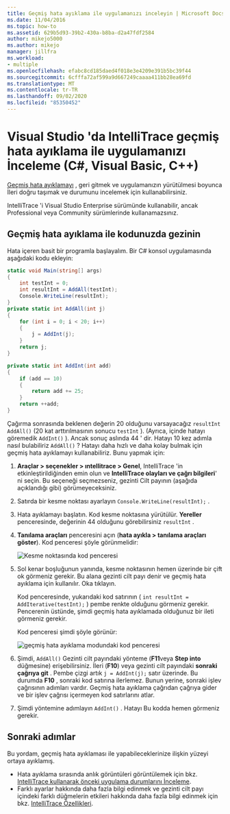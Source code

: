 ```yaml
---
title: Geçmiş hata ayıklama ile uygulamanızı inceleyin | Microsoft Docs
ms.date: 11/04/2016
ms.topic: how-to
ms.assetid: 629b5d93-39b2-430a-b8ba-d2a47fdf2584
author: mikejo5000
ms.author: mikejo
manager: jillfra
ms.workload:
- multiple
ms.openlocfilehash: efabc8cd185daed4f018e3e4209e391b5bc39f44
ms.sourcegitcommit: 6cfffa72af599a9d667249caaaa411bb28ea69fd
ms.translationtype: MT
ms.contentlocale: tr-TR
ms.lasthandoff: 09/02/2020
ms.locfileid: "85350452"
---
```

# <a name="inspect-your-app-with-intellitrace-historical-debugging-in-visual-studio-c-visual-basic-c"></a>Visual Studio 'da IntelliTrace geçmiş hata ayıklama ile uygulamanızı İnceleme (C#, Visual Basic, C++)

[Geçmiş hata ayıklamayı](../debugger/historical-debugging.md) , geri gitmek ve uygulamanızın yürütülmesi boyunca İleri doğru taşımak ve durumunu incelemek için kullanabilirsiniz.

IntelliTrace 'i Visual Studio Enterprise sürümünde kullanabilir, ancak Professional veya Community sürümlerinde kullanamazsınız.

## <a name="navigate-your-code-with-historical-debugging"></a>Geçmiş hata ayıklama ile kodunuzda gezinin

Hata içeren basit bir programla başlayalım. Bir C# konsol uygulamasında aşağıdaki kodu ekleyin:

```csharp
static void Main(string[] args)
{
    int testInt = 0;
    int resultInt = AddAll(testInt);
    Console.WriteLine(resultInt);
}
private static int AddAll(int j)
{
    for (int i = 0; i < 20; i++)
    {
        j = AddInt(j);
    }
    return j;
}

private static int AddInt(int add)
{
    if (add == 10)
    {
        return add += 25;
    }
    return ++add;
}
```

Çağırma sonrasında beklenen değerin 20 olduğunu varsayacağız `resultInt` `AddAll()` (20 kat arttırılmasının sonucu `testInt` ). (Ayrıca, içinde hatayı göremedik `AddInt()` ). Ancak sonuç aslında 44 ' dir. Hatayı 10 kez adımla nasıl bulabiliriz `AddAll()` ? Hatayı daha hızlı ve daha kolay bulmak için geçmiş hata ayıklamayı kullanabiliriz. Bunu yapmak için:

1. **Araçlar > seçenekler > ıntellitrace > Genel**, IntelliTrace 'in etkinleştirildiğinden emin olun ve **IntelliTrace olayları ve çağrı bilgileri**' ni seçin. Bu seçeneği seçmezseniz, gezinti Cilt payının (aşağıda açıklandığı gibi) görümeyeceksiniz.

2. Satırda bir kesme noktası ayarlayın `Console.WriteLine(resultInt);` .

3. Hata ayıklamayı başlatın. Kod kesme noktasına yürütülür. **Yereller** penceresinde, değerinin 44 olduğunu görebilirsiniz `resultInt` .

4. **Tanılama araçları** penceresini açın (**hata ayıkla > tanılama araçları göster**). Kod penceresi şöyle görünmelidir:

    ![Kesme noktasında kod penceresi](../debugger/media/historicaldebuggingbreakpoint.png "HistoricalDebuggingBreakpoint")

5. Sol kenar boşluğunun yanında, kesme noktasının hemen üzerinde bir çift ok görmeniz gerekir. Bu alana gezinti cilt payı denir ve geçmiş hata ayıklama için kullanılır. Oka tıklayın.

    Kod penceresinde, yukarıdaki kod satırının ( `int resultInt = AddIterative(testInt);` ) pembe renkte olduğunu görmeniz gerekir. Pencerenin üstünde, şimdi geçmiş hata ayıklamada olduğunuz bir ileti görmeniz gerekir.

    Kod penceresi şimdi şöyle görünür:

    ![geçmiş hata ayıklama modundaki kod penceresi](../debugger/media/historicaldebuggingback.png "HistoricalDebuggingBack")

6. Şimdi, `AddAll()` Gezinti cilt payındaki yönteme (**F11**veya **Step into** düğmesine) erişebilirsiniz. İleri (**F10**) veya gezinti cilt payındaki **sonraki çağrıya git** . Pembe çizgi artık `j = AddInt(j);` satır üzerinde. Bu durumda **F10** , sonraki kod satırına ilerlemez. Bunun yerine, sonraki işlev çağrısının adımları vardır. Geçmiş hata ayıklama çağrıdan çağrıya gider ve bir işlev çağrısı içermeyen kod satırlarını atlar.

7. Şimdi yöntemine adımlayın `AddInt()` . Hatayı Bu kodda hemen görmeniz gerekir.

## <a name="next-steps"></a>Sonraki adımlar

Bu yordam, geçmiş hata ayıklaması ile yapabileceklerinize ilişkin yüzeyi ortaya ayıklamış.

- Hata ayıklama sırasında anlık görüntüleri görüntülemek için bkz. [IntelliTrace kullanarak önceki uygulama durumlarını İnceleme](../debugger/view-historical-application-state.md).
- Farklı ayarlar hakkında daha fazla bilgi edinmek ve gezinti cilt payı içindeki farklı düğmelerin etkileri hakkında daha fazla bilgi edinmek için bkz. [IntelliTrace Özellikleri](../debugger/intellitrace-features.md).
